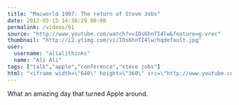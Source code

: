 ```yaml
---
title: "Macworld 1997: The return of Steve Jobs"
date: 2012-05-15 14:38:29 00:00
permalink: /videos/61
source: "http://www.youtube.com/watch?v=IOs6hnTI4lw&feature=g-vrec"
thumbnail: "http://i2.ytimg.com/vi/IOs6hnTI4lw/hqdefault.jpg"
user:
  username: "alialithinks"
  name: "Ali Ali"
tags: ["talk","apple","conference","steve jobs"]
html: "<iframe width=\"640\" height=\"360\" src=\"http://www.youtube.com/embed/IOs6hnTI4lw?wmode=transparent&fs=1&feature=oembed\" frameborder=\"0\" allowfullscreen></iframe>"
---
```


What an amazing day that turned Apple around.